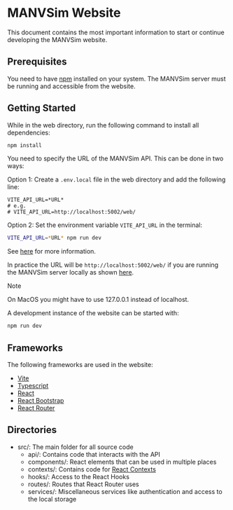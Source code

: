 # MANVSim Website

This document contains the most important information to start or continue
developing the MANVSim website.

## Prerequisites

You need to have [npm](https://npmjs.com) installed on your system. The MANVSim
server must be running and accessible from the website.

## Getting Started

While in the web directory, run the following command to install all dependencies:

```bash
npm install
```

You need to specify the URL of the MANVSim API. This can be done in two ways:

Option 1: Create a `.env.local` file in the web directory and add the following line:

```env
VITE_API_URL=*URL*
# e.g.
# VITE_API_URL=http://localhost:5002/web/
```

Option 2: Set the environment variable `VITE_API_URL` in the terminal:

```bash
VITE_API_URL=*URL* npm run dev
```

See [here](https://vitejs.dev/guide/env-and-mode) for more information.

In practice the URL will be `http://localhost:5002/web/` if you are running the
MANVSim server locally as shown [here](/server/Readme.md).

> [!NOTE]
> On MacOS you might have to use 127.0.0.1 instead of localhost.

A development instance of the website can be started with:

```bash
npm run dev
```

## Frameworks

The following frameworks are used in the website:

- [Vite](https://vitejs.dev)
- [Typescript](https://typescriptlang.org)
- [React](https://react.dev)
- [React Bootstrap](https://react-bootstrap.netlify.app)
- [React Router](https://reactrouter.com/en/main)

## Directories

- src/: The main folder for all source code
  - api/: Contains code that interacts with the API
  - components/: React elements that can be used in multiple places
  - contexts/: Contains code for [React Contexts](https://react.dev/learn/passing-data-deeply-with-context)
  - hooks/: Access to the React Hooks
  - routes/: Routes that React Router uses
  - services/: Miscellaneous services like authentication and access to the
  local storage
